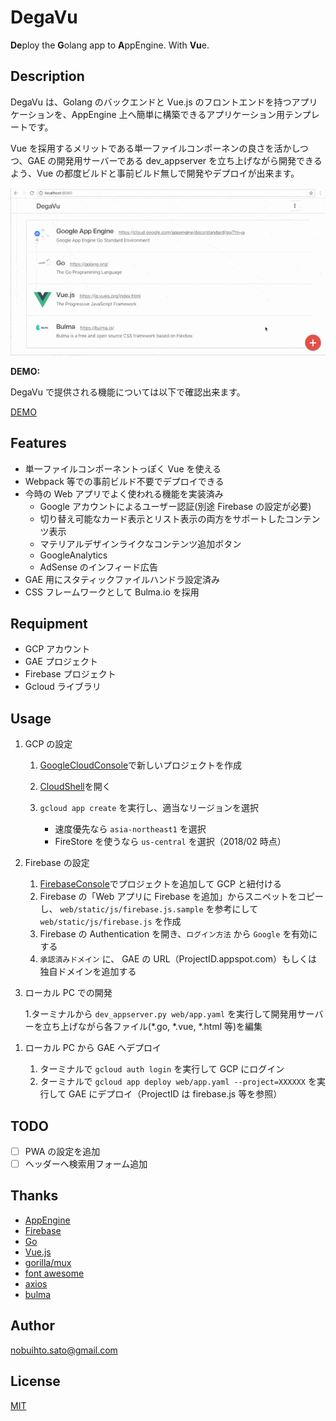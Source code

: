 # DegaVu

**De**ploy the **G**olang app to **A**ppEngine. With **Vu**e.

## Description

DegaVu は、Golang のバックエンドと Vue.js のフロントエンドを持つアプリケーションを、AppEngine 上へ簡単に構築できるアプリケーション用テンプレートです。

Vue を採用するメリットである単一ファイルコンポーネンの良さを活かしつつ、GAE の開発用サーバーである dev_appserver を立ち上げながら開発できるよう、Vue の都度ビルドと事前ビルド無しで開発やデプロイが出来ます。

![screen](https://raw.githubusercontent.com/nobuhito/DegaVu/master/screen.gif?raw=true)

**DEMO:**

DegaVu で提供される機能については以下で確認出来ます。

[DEMO](http://degavu.bulkus.net/)

## Features

* 単一ファイルコンポーネントっぽく Vue を使える
* Webpack 等での事前ビルド不要でデプロイできる
* 今時の Web アプリでよく使われる機能を実装済み
  * Google アカウントによるユーザー認証(別途 Firebase の設定が必要)
  * 切り替え可能なカード表示とリスト表示の両方をサポートしたコンテンツ表示
  * マテリアルデザインライクなコンテンツ追加ボタン
  * GoogleAnalytics
  * AdSense のインフィード広告
* GAE 用にスタティックファイルハンドラ設定済み
* CSS フレームワークとして Bulma.io を採用

## Requipment

* GCP アカウント
* GAE プロジェクト
* Firebase プロジェクト
* Gcloud ライブラリ

## Usage

1. GCP の設定

   1. [GoogleCloudConsole](https://console.cloud.google.com/)で新しいプロジェクトを作成
   1. [CloudShell](https://console.cloud.google.com/cloudshell)を開く
   1. `gcloud app create` を実行し、適当なリージョンを選択

      * 速度優先なら `asia-northeast1` を選択
      * FireStore を使うなら `us-central` を選択（2018/02 時点）

1. Firebase の設定

   1. [FirebaseConsole](https://console.firebase.google.com)でプロジェクトを追加して GCP と紐付ける
   1. Firebase の「Web アプリに Firebase を追加」からスニペットをコピーし、 `web/static/js/firebase.js.sample` を参考にして `web/static/js/firebase.js` を作成
   1. Firebase の Authentication を開き、`ログイン方法` から `Google` を有効にする
   1. `承認済みドメイン` に、 GAE の URL（ProjectID.appspot.com）もしくは独自ドメインを追加する

1. ローカル PC での開発

   1.ターミナルから `dev_appserver.py web/app.yaml` を実行して開発用サーバーを立ち上げながら各ファイル(\*.go, \*.vue, \*.html 等)を編集

1) ローカル PC から GAE へデプロイ

   1. ターミナルで `gcloud auth login` を実行して GCP にログイン
   1. ターミナルで `gcloud app deploy web/app.yaml --project=XXXXXX` を実行して GAE にデプロイ（ProjectID は firebase.js 等を参照）

## TODO

* [ ] PWA の設定を追加
* [ ] ヘッダーへ検索用フォーム追加

## Thanks

* [AppEngine](https://cloud.google.com/appengine/)
* [Firebase](https://firebase.google.com/)
* [Go](http://golang.org/)
* [Vue.js](https://vuejs.org/index.html)
* [gorilla/mux](https://github.com/gorilla/mux)
* [font awesome](https://fontawesome.com/)
* [axios](https://github.com/axios/axios)
* [bulma](https://bulma.io/)

## Author

[nobuihto.sato@gmail.com](mailto:nobuhito.sato@gmail.com)

## License

[MIT](https://raw.githubusercontent.com/nobuhito/DegaVu/master/LICENSE)
